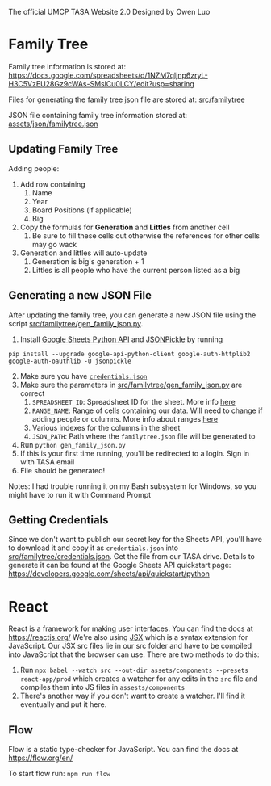 The official UMCP TASA Website 2.0
Designed by Owen Luo

# Family Tree
Family tree information is stored at: https://docs.google.com/spreadsheets/d/1NZM7qljnp6zryL-H3C5VzEU28Gz9cWAs-SMslCu0LCY/edit?usp=sharing 

Files for generating the family tree json file are stored at: [src/familytree](src/familytree)

JSON file containing family tree information stored at: [assets/json/familytree.json](assets/json/familytree.json)

## Updating Family Tree
Adding people:
1. Add row containing
    1. Name
    2. Year
    3. Board Positions (if applicable)
    4. Big
2. Copy the formulas for **Generation** and **Littles** from another cell
    1. Be sure to fill these cells out otherwise the references for other cells may go wack
2. Generation and littles will auto-update
    1. Generation is big's generation + 1
    2. Littles is all people who have the current person listed as a big

## Generating a new JSON File
After updating the family tree, you can generate a new JSON file using the script [src/familytree/gen_family_json.py](src/familytree/gen_family_json.py). 

1. Install [Google Sheets Python API](https://developers.google.com/sheets/api/quickstart/python) and [JSONPickle](http://jsonpickle.github.io/index.html) by running
```
pip install --upgrade google-api-python-client google-auth-httplib2 google-auth-oauthlib -U jsonpickle
```
2. Make sure you have [`credentials.json`](#getting-credentials)
3. Make sure the parameters in [src/familytree/gen_family_json.py](src/familytree/gen_family_json.py) are correct
    1. `SPREADSHEET_ID`: Spreadsheet ID for the sheet. More info [here](https://developers.google.com/sheets/api/guides/concepts#spreadsheet_id)
    2. `RANGE_NAME`: Range of cells containing our data. Will need to change if adding people or columns. More info about ranges [here](https://developers.google.com/sheets/api/guides/concepts#a1_notation)
    3. Various indexes for the columns in the sheet
    4. `JSON_PATH`: Path where the `familytree.json` file will be generated to
4. Run ```python gen_family_json.py```
5. If this is your first time running, you'll be redirected to a login. Sign in with TASA email
6. File should be generated!

Notes: I had trouble running it on my Bash subsystem for Windows, so you might have to run it with Command Prompt

## Getting Credentials
Since we don't want to publish our secret key for the Sheets API, you'll have to download it and copy it as `credentials.json` into [src/familytree/credentials.json](src/familytree/credentials.json). Get the file from our TASA drive. Details to generate it can be found at the Google Sheets API quickstart page: https://developers.google.com/sheets/api/quickstart/python

# React
React is a framework for making user interfaces. You can find the docs at https://reactjs.org/
We're also using [JSX](https://reactjs.org/docs/introducing-jsx.html) which is a syntax extension for JavaScript. Our JSX src files lie in our src folder and have to be compiled into JavaScript that the browser can use. There are two methods to do this:
1. Run ```npx babel --watch src --out-dir assets/components --presets react-app/prod``` which creates a watcher for any edits in the `src` file and compiles them into JS files in `assests/components`
2. There's another way if you don't want to create a watcher. I'll find it eventually and put it here.

## Flow
Flow is a static type-checker for JavaScript. You can find the docs at https://flow.org/en/

To start flow run:
```npm run flow```